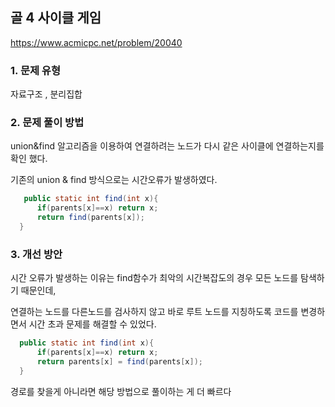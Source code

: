 ## 골 4 사이클 게임

https://www.acmicpc.net/problem/20040

### 1. 문제 유형

  자료구조 , 분리집합

### 2. 문제 풀이 방법

  union&find 알고리즘을 이용하여 연결하려는 노드가 다시 같은 사이클에 연결하는지를 확인 했다.

  기존의 union & find 방식으로는 시간오류가 발생하였다. 
  ```java
     public static int find(int x){
        if(parents[x]==x) return x;
        return find(parents[x]);
    }
  ```

### 3. 개선 방안

  시간 오류가 발생하는 이유는 find함수가 최악의 시간복잡도의 경우 모든 노드를 탐색하기 때문인데,

  연결하는 노드를 다른노드를 검사하지 않고 바로 루트 노드를 지칭하도록 코드를 변경하면서 시간 초과 문제를 해결할 수 있었다.
  ```java
    public static int find(int x){
        if(parents[x]==x) return x;
        return parents[x] = find(parents[x]);
    }
  ```

  경로를 찾을게 아니라면 해당 방법으로 풀이하는 게 더 빠르다
